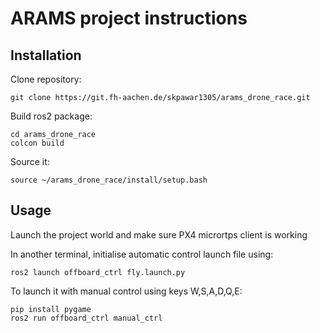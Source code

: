 # ARAMS project instructions

## Installation

Clone repository:

```
git clone https://git.fh-aachen.de/skpawar1305/arams_drone_race.git
```

Build ros2 package:

```
cd arams_drone_race
colcon build
```

Source it:

```
source ~/arams_drone_race/install/setup.bash
``` 

## Usage

Launch the project world and make sure PX4 micrortps client is working

In another terminal, initialise automatic control launch file using:

```
ros2 launch offboard_ctrl fly.launch.py
```

To launch it with manual control using keys W,S,A,D,Q,E:

```
pip install pygame
ros2 run offboard_ctrl manual_ctrl
```
